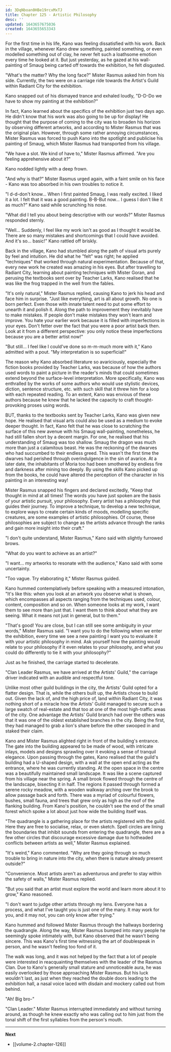 ```yaml
---
id: 3DqNboan0HBe19rcxMxTJ
title: Chapter 125 - Artistic Philosophy
desc: ''
updated: 1643657675036
created: 1643655653343
---
```


For the first time in his life, Kano was feeling dissatisfied with his work. Back in the village, whenever Kano drew something, painted something, or even modelled something out of clay, he never felt such a loathsome emotion every time he looked at it. But just yesterday, as he gazed at his wall-painting of Smaug being carted off towards the exhibition, he felt disgusted.

"What's the matter? Why the long face?" Mister Rasmus asked him from his side. Currently, the two were on a carriage ride towards the Artist's Guild within Radiant City for the exhibition.

Kano snapped out of his dismayed trance and exhaled loudly, "D-D-Do we have to show my painting at the exhibition?"

In fact, Kano learned about the specifics of the exhibition just two days ago. He didn't know that his work was also going to be up for display! He thought that the purpose of coming to the city was to broaden his horizon by observing different artworks, and according to Mister Rasmus that was the original plan. However, through some rather annoying circumstances, Mister Rasmus was forced to push Kano into the spotlight and publicise his painting of Smaug, which Mister Rasmus had transported from his village.

"We have a slot. We kind of have to," Mister Rasmus affirmed. "Are you feeling apprehensive about it?"

Kano nodded lightly with a deep frown.

"And why is that?" Mister Rasmus urged again, with a faint smile on his face - Kano was too absorbed in his own troubles to notice it.

"I d-d-don't know... When I first painted Smaug, I was really excited. I liked it a lot. I felt that it was a good painting. B-B-But now... I guess I don't like it as much?" Kano said while scrunching his nose.

"What did I tell you about being descriptive with our words?" Mister Rasmus responded sternly.

"Well... Suddenly, I feel like my work isn't as good as I thought it would be. There are so many mistakes and shortcomings that I could have avoided. And it's so... basic!" Kano rattled off briskly.

Back in the village, Kano had stumbled along the path of visual arts purely by feel and intuition. He did what he "felt" was right; he applied "techniques" that worked through natural experimentation. Because of that, every new work he created was amazing in his eyes. But after travelling to Radiant City, learning about painting techniques with Mister Goran, and perusing the textbooks sent over by Teacher Larks, Kano realised that he was like the frog trapped in the well from the fables.

"It's only natural," Mister Rasmus replied, causing Kano to jerk his head and face him in surprise. "Just like everything, art is all about growth. No one is born perfect. Even those with innate talent need to put some effort to unearth it and polish it. Along the path to improvement they inevitably have to make mistakes. If people don't make mistakes they won't learn and improve. You hate your earlier work because it is filled with imperfections in your eyes. Don't fetter over the fact that you were a poor artist back then. Look at it from a different perspective: you only notice these imperfections because you are a better artist now!"

"But still... I feel like I could've done so m-m-much more with it," Kano admitted with a pout. "My interpretation is so superficial!"

The reason why Kano absorbed literature so avariciously, especially the fiction books provided by Teacher Larks, was because of how the authors used words to paint a picture in the reader's minds that could sometimes extend beyond the surface-level interpretation. More specifically, Kano was enthralled by the works of some authors who would use stylistic devices, diction, sentence structure, etc. with such skill that it threw him for a loop with each repeated reading. To an extent, Kano was envious of these authors because he knew that he lacked the capacity to craft thought-provoking proses using words.

BUT, thanks to the textbooks sent by Teacher Larks, Kano was given new hope. He realised that visual arts could also be used as a medium to evoke deeper thought. In fact, Kano felt that he was close to scratching the surface of this new avenue with his Smaug wall-painting, nonetheless, he had still fallen short by a decent margin. For one, he realised that his understanding of Smaug was too shallow. Smaug the dragon was much more than just a calamitous beast. He was the reckoning of the dwarves who had succumbed to their endless greed. This wasn't the first time the dwarves had perished through overindulgence in the sin of avarice. At a later date, the inhabitants of Moria too had been smothered by endless fire and darkness after mining too deeply. By using the skills Kano picked up from the books, he could have altered the perception of the character in his painting in an interesting way!

Mister Rasmus snapped his fingers and declared excitedly, "Keep that thought in mind at all times! The words you have just spoken are the basis of your artistic pursuit, your philosophy. Every artist has a philosophy that guides their journey. To improve a technique, to develop a new technique, to explore ways to create certain kinds of moods, modelling specific creatures, are some examples of artistic philosophies. Of course, these philosophies are subject to change as the artists advance through the ranks and gain more insight into their craft."

"I don't quite understand, Mister Rasmus," Kano said with slightly furrowed brows.

"What do you want to achieve as an artist?"

"I want... my artworks to resonate with the audience," Kano said with some uncertainty.

"Too vague. Try elaborating it," Mister Rasmus guided.

Kano hummed contemplatively before speaking with a measured intonation, "It's like this: when you look at an artwork you observe what is shown, which encompasses all aspects ranging from the techniques used, colour, content, composition and so on. When someone looks at my work, I want them to see more than just that. I want them to think about what they are seeing. What it means not just in general, but to them."

"That's good! You are close, but I can still see some ambiguity in your words," Mister Rasmus said. "I want you to do the following when we enter the exhibition, every time we see a new painting I want you to evaluate it with your artistic philosophy in mind. Ask yourself how the painting would relate to your philosophy if it even relates to your philosophy, and what you could do differently to tie it with your philosophy?"

Just as he finished, the carriage started to decelerate. 

"Clan Leader Rasmus, we have arrived at the Artists' Guild," the carriage driver indicated with an audible and respectful tone.

Unlike most other guild buildings in the city, the Artists' Guild opted for a flatter design. That is, while the others built up, the Artists chose to build out. Given the lack of, and the high price of, land within Radiant City, it was nothing short of a miracle how the Artists' Guild managed to secure such a large swatch of real-estate and that too at one of the most high-traffic areas of the city. One advantage the Artists' Guild branch had over the others was that it was one of the oldest established branches in the city. Being the first, they had managed to grab a lion's share before the other swooped in and staked their claim.

Kano and Mister Rasmus alighted right in front of the building's entrance. The gate into the building appeared to be made of wood, with intricate inlays, models and designs sprawling over it evoking a sense of tranquil elegance. Upon passing through the gates, Kano realised that the guild's building had a U-shaped design, with a wall at the open end acting as the entrance, where he was currently standing. At the open space in the centre was a beautifully maintained small landscape. It was like a scene captured from his village near the spring. A small brook flowed through the centre of the landscape, bisecting it in half. The regions it passed through formed a serene rocky meadow, with a wooden walkway arching over the brook to allow passage back and forth. There was a myriad of colourful flowers, bushes, small fauna, and trees that grew only as high as the roof of the flanking building. From Kano's position, he couldn't see the end of the small forest which spoke a lot about just how wide the building itself was.

"The quadrangle is a gathering place for the artists registered with the guild. Here they are free to socialise, relax, or even sketch. Spell circles are lining the boundaries that inhibit sounds from entering the quadrangle, there are a few other circles that discourage excessive damage due to hotheaded conflicts between artists as well," Mister Rasmus explained.

"It's weird," Kano commented. "Why are they going through so much trouble to bring in nature into the city, when there is nature already present outside?"

"Convenience. Most artists aren't as adventurous and prefer to stay within the safety of walls," Mister Rasmus replied.

"But you said that an artist must explore the world and learn more about it to grow," Kano reasoned.

"I don't want to judge other artists through my lens. Everyone has a process, and what I've taught you is just one of the many. It may work for you, and it may not, you can only know after trying."

Kano hummed and followed Mister Rasmus through the hallways bordering the quadrangle. Along the way, Mister Rasmus bumped into many people he seemingly spoke intimately with, but Kano observed that he wasn't being sincere. This was Kano's first time witnessing the art of doublespeak in person, and he wasn't feeling too fond of it.

The walk was long, and it was not helped by the fact that a lot of people were interested in reacquainting themselves with the leader of the Rasmus Clan. Due to Kano's generally small stature and unnoticeable aura, he was easily overlooked by those approaching Mister Rasmus. But his luck wouldn't last, as just when they reached the double doors leading to the exhibition hall, a nasal voice laced with disdain and mockery called out from behind.

"Ah! Big bro-"

"Clan Leader." Mister Rasmus interrupted immediately and without turning around, as though he knew exactly who was calling out to him just from the tonal shift of the first syllables from the person's mouth.

____

**Next**
* [[volume-2.chapter-126]]